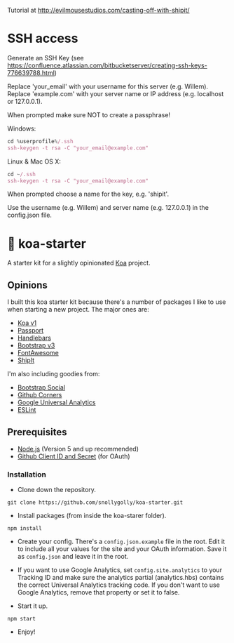 Tutorial at http://evilmousestudios.com/casting-off-with-shipit/

# SSH access

Generate an SSH Key (see https://confluence.atlassian.com/bitbucketserver/creating-ssh-keys-776639788.html)

Replace 'your_email' with your username for this server (e.g. Willem).
Replace 'example.com' with your server name or IP address (e.g. localhost or 127.0.0.1).

When prompted make sure NOT to create a passphrase! 

Windows:

```javascript
cd %userprofile%/.ssh
ssh-keygen -t rsa -C "your_email@example.com"
```

Linux & Mac OS X:

```javascript
cd ~/.ssh
ssh-keygen -t rsa -C "your_email@example.com"
```

When prompted choose a name for the key, e.g. 'shipit'.

Use the username (e.g. Willem) and server name (e.g. 127.0.0.1) in the config.json file.

# :koala: koa-starter
A starter kit for a slightly opinionated [Koa](http://koajs.com/) project.

## Opinions
I built this koa starter kit because there's a number of packages I like to use when starting a new project.  The major ones are:

* [Koa v1](http://koajs.com/)
* [Passport](http://passportjs.org/)
* [Handlebars](http://handlebarsjs.com/)
* [Bootstrap v3](http://getbootstrap.com/)
* [FontAwesome](https://fortawesome.github.io/Font-Awesome/)
* [ShipIt](https://github.com/shipitjs/shipit)

I'm also including goodies from:

* [Bootstrap Social](http://lipis.github.io/bootstrap-social/)
* [Github Corners](https://github.com/tholman/github-corners)
* [Google Universal Analytics](https://www.google.com/analytics/)
* [ESLint](http://eslint.org/)

## Prerequisites
* [Node.js](https://nodejs.org/en/) (Version 5 and up recommended)
* [Github Client ID and Secret](https://github.com/settings/developers) (for OAuth)

### Installation

* Clone down the repository.
```
git clone https://github.com/snollygolly/koa-starter.git
```

* Install packages (from inside the koa-starer folder).
```
npm install
```

* Create your config.  There's a `config.json.example` file in the root.  Edit it to include all your values for the site and your OAuth information.  Save it as `config.json` and leave it in the root.

* If you want to use Google Analytics, set `config.site.analytics` to your Tracking ID and make sure the analytics partial (analytics.hbs) contains the correct Universal Analytics tracking code.  If you don't want to use Google Analytics, remove that property or set it to false.

* Start it up.
```
npm start
```

* Enjoy!

